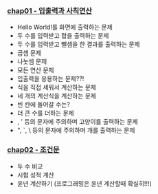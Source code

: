 ### [chap01 - 입출력과 사칙연산](https://github.com/king-dong-gun/CodingTes-BackJoon/tree/main/src/chap01)
- Hello World!를 화면에 출력하는 문제
- 두 수를 입력받고 합을 출력하는 문제
- 두 수를 입력받고 뺄셈을 한 결과를 출력하는 문제
- 곱셈 문제
- 나눗셈 문제
- 모든 연산 문제
- 입출력을 응용하는 문제??!
- 식을 직접 세워서 계산하는 문제
- 네 개의 계산식을 계산하는 문제
- 빈 칸에 들어갈 수는?
- 더 큰 수를 더하는 문제
- \, ' 등의 문자에 주의하며 고양이를 출력하는 문제
- ", `, \ 등의 문자에 주의하며 개를 출력하는 문제

### [chap02 - 조건문](https://github.com/king-dong-gun/CodingTes-BackJoon/tree/main/src/chap02)
- 두 수 비교
- 시험 성적 계산
- 윤년 계산하기 (프로그래밍은 윤년 계산할때 확실히!!!)